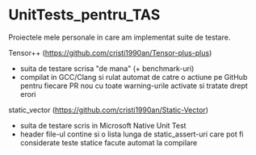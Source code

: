 # UnitTests_pentru_TAS
Proiectele mele personale in care am implementat suite de testare.

Tensor++ (https://github.com/cristi1990an/Tensor-plus-plus)
  - suita de testare scrisa "de mana" (+ benchmark-uri)
  - compilat in GCC/Clang si rulat automat de catre o actiune pe GitHub pentru fiecare PR nou cu toate warning-urile activate si tratate drept erori

static_vector (https://github.com/cristi1990an/Static-Vector)
  - suita de testare scris in Microsoft Native Unit Test
  - header file-ul contine si o lista lunga de static_assert-uri care pot fi considerate teste statice facute automat la compilare

